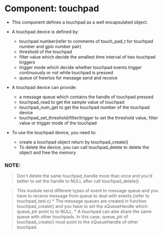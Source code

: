 # Component: touchpad

* This component defines a touchpad as a well encapsulated object.

* A touchpad device is defined by:
	* touchpad number(refer to comments of touch_pad_t for touchpad number and gpio number pair) 
	* threshold of the touchpad
	* filter value which decide the smallest time interval of two touchpad triggers
	* trigger mode which decide whether touchpad events trigger continuously or not while touchpad is pressed
	* queue of freertos for message send and receive

* A touchpad device can provide:
	* a message queue which contains the handle of touchpad pressed
	* touchpad_read to get the sample value of touchpad
	* touchpad_num_get to get the touchpad number of the touchpad device
	* touchpad_set_threshold/filter/trigger to set the threshold value, filter value or trigger mode of the touchpad

* To use the touchpad device, you need to:
	* create a touchpad object return by touchpad_create()
	* To delete the device, you can call touchpad_delete to delete the object and free the memory

### NOTE:
> Don't delete the same touchpad_handle more than once and you'd better to set the handle to NULL after call touchpad_delete()

> This module send different types of event to message queue and you have to receive message from queue to deal with events.(refer to touchpad_test.c)
	* The message queues are created in function touchpad_create() and you have to set the xQueueHandle which queue_ptr point to to NULL.
	* A touchpad can alse share the same queue with other touchpads. In this case, queue_ptr of touchpad_create() must point to the xQueueHandle of other touchpad.